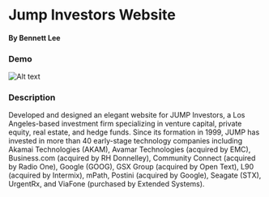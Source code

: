 # Jump Investors Website
#### By Bennett Lee

### Demo

![Alt text](/demo/jump_demo.gif)

### Description

Developed and designed an elegant website for JUMP Investors, a Los Angeles-based investment firm specializing in venture capital, private equity, real estate, and hedge funds. Since its formation in 1999, JUMP has invested in more than 40 early-stage technology companies including Akamai Technologies (AKAM), Avamar Technologies (acquired by EMC), Business.com (acquired by RH Donnelley), Community Connect (acquired by Radio One), Google (GOOG), GSX Group (acquired by Open Text), L90 (acquired by Intermix), mPath, Postini (acquired by Google), Seagate (STX), UrgentRx, and ViaFone (purchased by Extended Systems).